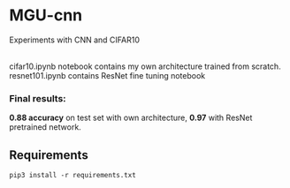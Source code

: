 # MGU-cnn

Experiments with CNN and CIFAR10
<br><br>

cifar10.ipynb notebook contains my own architecture trained from scratch.
<br>
resnet101.ipynb contains ResNet fine tuning notebook

### Final results: 
**0.88 accuracy** on test set with own architecture, **0.97** with ResNet pretrained network.

## Requirements
```
pip3 install -r requirements.txt
```

